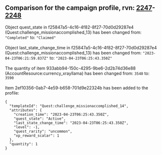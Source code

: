 ## Comparison for the campaign profile, rvn: [2247](https://github.com/PRO100KatYT/FortniteProfileRevisions/tree/main/profiles/campaign/2247%20campaign.json)-[2248](https://github.com/PRO100KatYT/FortniteProfileRevisions/tree/main/profiles/campaign/2248%20campaign.json)

Object quest_state in f25847a5-4c16-4f82-8f27-70d0d29287e4 (Quest:challenge_missionaccomplished_13) has been changed from: `"Completed"` to: `"Claimed"`
<br><br>
Object last_state_change_time in f25847a5-4c16-4f82-8f27-70d0d29287e4 (Quest:challenge_missionaccomplished_13) has been changed from: `"2023-04-23T06:21:59.837Z"` to: `"2023-04-23T06:25:43.350Z"`
<br><br>
The quantity of item 933abb94-150c-4295-9be6-2d2b74d36e88 (AccountResource:currency_xrayllama) has been changed from: `3540` to: `3590`
<br><br>
Item 2ef10356-0ab7-4e59-b658-701d9e22324b has been added to the profile:

```
{
  "templateId": "Quest:challenge_missionaccomplished_14",
  "attributes": {
    "creation_time": "2023-04-23T06:25:43.350Z",
    "quest_state": "Active",
    "last_state_change_time": "2023-04-23T06:25:43.350Z",
    "level": -1,
    "quest_rarity": "uncommon",
    "xp_reward_scalar": 1
  },
  "quantity": 1
}
```

<br><br>
